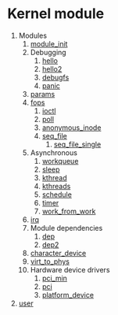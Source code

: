 # Kernel module

1.  Modules
    1.  [module_init](module_init.c)
    1.  Debugging
        1.  [hello](hello.c)
        1.  [hello2](hello2.c)
        1.  [debugfs](debugfs.c)
        1.  [panic](panic.c)
    1.  [params](params.c)
    1.  [fops](fops.c)
        1.  [ioctl](ioctl.c)
        1.  [poll](poll.c)
        1.  [anonymous_inode](anonymous_inode.c)
        1.  [seq_file](seq_file.c)
            1. [seq_file_single](seq_file_inode.c)
    1.  Asynchronous
        1.  [workqueue](workqueue.c)
        1.  [sleep](sleep.c)
        1.  [kthread](kthread.c)
        1.  [kthreads](kthreads.c)
        1.  [schedule](schedule.c)
        1.  [timer](timer.c)
        1.  [work_from_work](work_from_work.c)
    1.  [irq](irq.c)
    1.  Module dependencies
        1.  [dep](dep.c)
        1.  [dep2](dep2.c)
    1.  [character_device](character_device.c)
    1.  [virt_to_phys](virt_to_phys.c)
    1.  Hardware device drivers
        1.  [pci_min](pci_min.c)
        1.  [pci](pci.c)
        1.  [platform_device](platform_device.c)
1.  [user](user/)
